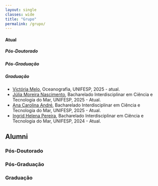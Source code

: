 ```yaml
---
layout: single
classes: wide
title: "Grupo"
permalink: /grupo/
---
```



#### Atual

##### Pós-Doutorado

##### Pós-Graduação

##### Graduação

- [Victória Melo](), Oceanografia, UNIFESP, 2025 - atual.
- [Júlia Moreira Nascimento](), Bacharelado Interdisciplinar em Ciência e Tecnologia do Mar, UNIFESP, 2025 - Atual.
- [Ana Carolina André](), Bacharelado Interdisciplinar em Ciência e Tecnologia do Mar, UNIFESP, 2025 - Atual.
- [Ingrid Helena Pereira](), Bacharelado Interdisciplinar em Ciência e Tecnologia do Mar, UNIFESP, 2024 - Atual.

## Alumni

### Pós-Doutorado


### Pós-Graduação


### Graduação
